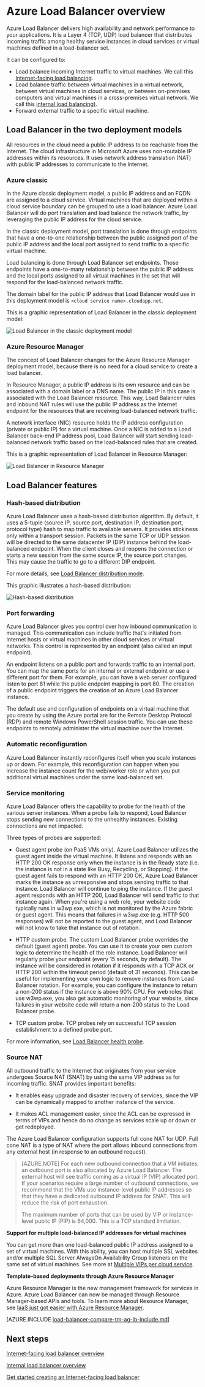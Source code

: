 <properties
   pageTitle="Azure Load Balancer overview | Microsoft Azure"
   description="Overview of Azure Load Balancer features, architecture, and implementation. It helps to understand how Load Balancer works and leverage it for the cloud."
   services="load-balancer"
   documentationCenter="na"
   authors="joaoma"
   manager="carmonm"
   editor="tysonn" />
<tags
   ms.service="load-balancer"
   ms.devlang="na"
   ms.topic="article"
   ms.tgt_pltfrm="na"
   ms.workload="infrastructure-services"
   ms.date="03/22/2016"
   ms.author="joaoma" />


# Azure Load Balancer overview

Azure Load Balancer delivers high availability and network performance to your applications. It is a Layer 4 (TCP, UDP) load balancer that distributes incoming traffic among healthy service instances in cloud services or virtual machines defined in a load-balancer set.

It can be configured to:

- Load balance incoming Internet traffic to virtual machines. We call this [Internet-facing load balancing](load-balancer-internet-overview.md).
- Load balance traffic between virtual machines in a virtual network, between virtual machines in cloud services, or between on-premises computers and virtual machines in a cross-premises virtual network. We call this [internal load balancing)](load-balancer-internal-overview.md).
- Forward external traffic to a specific virtual machine.

## Load Balancer in the two deployment models

All resources in the cloud need a public IP address to be reachable from the Internet. The cloud infrastructure in Microsoft Azure uses non-routable IP addresses within its resources. It uses network address translation (NAT) with public IP addresses to communicate to the Internet.

### Azure classic

In the Azure classic deployment model, a public IP address and an FQDN are assigned to a cloud service. Virtual machines that are deployed within a cloud service boundary can be grouped to use a load balancer. Azure Load Balancer will do port translation and load balance the network traffic, by leveraging the public IP address for the cloud service.

In the classic deployment model, port translation is done through endpoints that have a one-to-one relationship between the public assigned port of the public IP address and the local port assigned to send traffic to a specific virtual machine.

Load balancing is done through Load Balancer set endpoints. Those endpoints have a one-to-many relationship between the public IP address and the local ports assigned to all virtual machines in the set that will respond for the load-balanced network traffic.

The domain label for the public IP address that Load Balancer would use in this deployment model is `<cloud service name>.cloudapp.net`.

This is a graphic representation of Load Balancer in the classic deployment model:

![Load Balancer in the classic deployment model](./media/load-balancer-overview/asm-lb.png)

### Azure Resource Manager

The concept of Load Balancer changes for the Azure Resource Manager deployment model, because there is no need for a cloud service to create a load balancer.

In Resource Manager, a public IP address is its own resource and can be associated with a domain label or a DNS name. The public IP in this case is associated with the Load Balancer resource. This way, Load Balancer rules and inbound NAT rules will use the public IP address as the Internet endpoint for the resources that are receiving load-balanced network traffic.

A network interface (NIC) resource holds the IP address configuration (private or public IP) for a virtual machine. Once a NIC is added to a Load Balancer back-end IP address pool, Load Balancer will start sending load-balanced network traffic based on the load-balanced rules that are created.

This is a graphic representation of Load Balancer in Resource Manager:

![Load Balancer in Resource Manager](./media/load-balancer-overview/arm-lb.png)

## Load Balancer features

### Hash-based distribution

Azure Load Balancer uses a hash-based distribution algorithm. By default, it uses a 5-tuple (source IP, source port, destination IP, destination port, protocol type) hash to map traffic to available servers. It provides stickiness only within a transport session. Packets in the same TCP or UDP session will be directed to the same datacenter IP (DIP) instance behind the load-balanced endpoint. When the client closes and reopens the connection or starts a new session from the same source IP, the source port changes. This may cause the traffic to go to a different DIP endpoint.


For more details, see [Load Balancer distribution mode](load-balancer-distribution-mode.md).

This graphic illustrates a hash-based distribution:

![Hash-based distribution](./media/load-balancer-overview/load-balancer-distribution.png)

### Port forwarding

Azure Load Balancer gives you control over how inbound communication is managed. This communication can include traffic that's initiated from Internet hosts or virtual machines in other cloud services or virtual networks. This control is represented by an endpoint (also called an input endpoint).

An endpoint listens on a public port and forwards traffic to an internal port.  You can map the same ports for an internal or external endpoint or use a different port for them. For example, you can have a web server configured listen to port 81 while the public endpoint mapping is port 80. The creation of a public endpoint triggers the creation of an Azure Load Balancer instance.

The default use and configuration of endpoints on a virtual machine that you create by using the Azure portal are for the Remote Desktop Protocol (RDP) and remote Windows PowerShell session traffic. You can use these endpoints to remotely administer the virtual machine over the Internet.


### Automatic reconfiguration

Azure Load Balancer instantly reconfigures itself when you scale instances up or down. For example, this reconfiguration can happen when you increase the instance count for the web/worker role or when you put additional virtual machines under the same load-balanced set.


### Service monitoring
Azure Load Balancer offers the capability to probe for the health of the various server instances. When a probe fails to respond, Load Balancer stops sending new connections to the unhealthy instances. Existing connections are not impacted.

Three types of probes are supported:

- Guest agent probe (on PaaS VMs only). Azure Load Balancer utilizes the guest agent inside the virtual machine. It listens and responds with an HTTP 200 OK response only when the instance is in the Ready state (i.e. the instance is not in a state like Busy, Recycling, or Stopping). If the guest agent fails to respond with an HTTP 200 OK, Azure Load Balancer marks the instance as unresponsive and stops sending traffic to that instance. Load Balancer will continue to ping the instance. If the guest agent responds with an HTTP 200, Load Balancer will send traffic to that instance again. When you're using a web role, your website code typically runs in w3wp.exe, which is not monitored by the Azure fabric or guest agent. This means that failures in w3wp.exe (e.g. HTTP 500 responses) will not be reported to the guest agent, and Load Balancer will not know to take that instance out of rotation.

- HTTP custom probe. The custom Load Balancer probe overrides the default (guest agent) probe. You can use it to create your own custom logic to determine the health of the role instance.  Load Balancer will regularly probe your endpoint (every 15 seconds, by default). The instance will be considered in rotation if it responds with a TCP ACK or HTTP 200 within the timeout period (default of 31 seconds).  This can be useful for implementing your own logic to remove instances from Load Balancer rotation. For example, you can configure the instance to return a non-200 status if the instance is above 90% CPU.  For web roles that use w3wp.exe, you also get automatic monitoring of your website, since failures in your website code will return a non-200 status to the Load Balancer probe.  

- TCP custom probe. TCP probes rely on successful TCP session establishment to a defined probe port.

For more information, see [Load Balancer health probe](https://msdn.microsoft.com/library/azure/jj151530.aspx).

### Source NAT


All outbound traffic to the Internet that originates from your service undergoes Source NAT (SNAT) by using the same VIP address as for incoming traffic. SNAT provides important benefits:

- It enables easy upgrade and disaster recovery of services, since the VIP can be dynamically mapped to another instance of the service.

- It makes ACL management easier, since the ACL can be expressed in terms of VIPs and hence do no change as services scale up or down or get redeployed.

The Azure Load Balancer configuration supports full cone NAT for UDP. Full cone NAT is a type of NAT where the port allows inbound connections from any external host (in response to an outbound request).


>[AZURE.NOTE] For each new outbound connection that a VM initiates, an outbound port is also allocated by Azure Load Balancer. The external host will see traffic coming as a virtual IP (VIP) allocated port.  If your scenarios require a large number of outbound connections, we recommend that the VMs use instance-level public IP addresses so that they have a dedicated outbound IP address for SNAT. This will reduce the risk of port exhaustion.
>
>The maximum number of ports that can be used by VIP or instance-level public IP (PIP) is 64,000. This is a TCP standard limitation.


**Support for multiple load-balanced IP addresses for virtual machines**

You can get more than one load-balanced public IP address assigned to a set of virtual machines. With this ability, you can host multiple SSL websites and/or multiple SQL Server AlwaysOn Availability Group listeners on the same set of virtual machines. See more at [Multiple VIPs per cloud service](load-balancer-multivip.md).

**Template-based deployments through Azure Resource Manager**

Azure Resource Manager is the new management framework for services in Azure. Azure Load Balancer can now be managed through Resource Manager-based APIs and tools. To learn more about Resource Manager, see [IaaS just got easier with Azure Resource Manager](https://azure.microsoft.com/blog/2015/04/29/iaas-just-got-easier-again/).

[AZURE.INCLUDE [load-balancer-compare-tm-ag-lb-include.md](../../includes/load-balancer-compare-tm-ag-lb-include.md)]

## Next steps

[Internet-facing load balancer overview](load-balancer-internet-overview.md)

[Internal load balancer overview](load-balancer-internal-overview.md)

[Get started creating an Internet-facing load balancer](load-balancer-get-started-internet-arm-ps.md)
